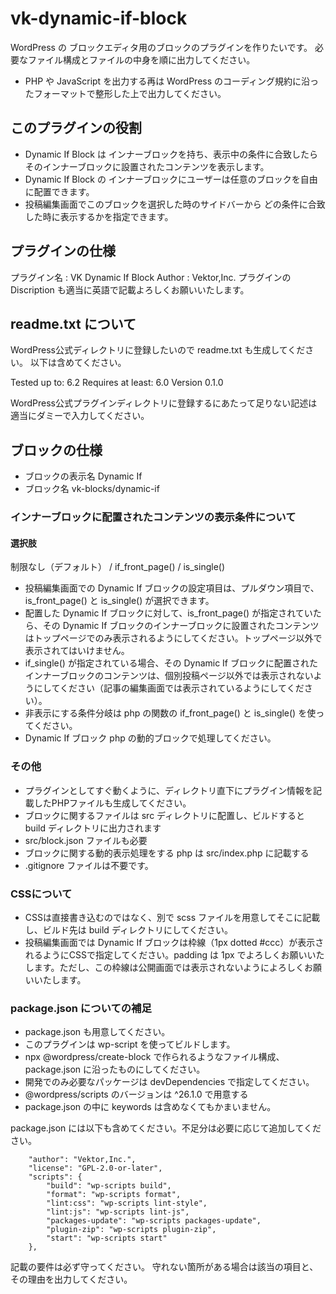 # vk-dynamic-if-block

WordPress の ブロックエディタ用のブロックのプラグインを作りたいです。
必要なファイル構成とファイルの中身を順に出力してください。

* PHP や JavaScript を出力する再は WordPress のコーディング規約に沿ったフォーマットで整形した上で出力してください。

## このプラグインの役割

* Dynamic If Block は インナーブロックを持ち、表示中の条件に合致したらそのインナーブロックに設置されたコンテンツを表示します。
* Dynamic If Block の インナーブロックにユーザーは任意のブロックを自由に配置できます。
* 投稿編集画面でこのブロックを選択した時のサイドバーから どの条件に合致した時に表示するかを指定できます。

## プラグインの仕様

プラグイン名 : VK Dynamic If Block
Author : Vektor,Inc.
プラグインの Discription も適当に英語で記載よろしくお願いいたします。

## readme.txt について

WordPress公式ディレクトリに登録したいので readme.txt も生成してください。
以下は含めてください。

Tested up to: 6.2
Requires at least: 6.0
Version 0.1.0

WordPress公式プラグインディレクトリに登録するにあたって足りない記述は適当にダミーで入力してください。

## ブロックの仕様

* ブロックの表示名 Dynamic If
* ブロック名 vk-blocks/dynamic-if

### インナーブロックに配置されたコンテンツの表示条件について

#### 選択肢

制限なし（デフォルト） / if_front_page() / is_single()

* 投稿編集画面での Dynamic If ブロックの設定項目は、プルダウン項目で、 is_front_page() と is_single() が選択できます。
* 配置した Dynamic If ブロックに対して、is_front_page() が指定されていたら、その Dynamic If ブロックのインナーブロックに設置されたコンテンツはトップページでのみ表示されるようにしてください。トップページ以外で表示されてはいけません。
* if_single() が指定されている場合、その Dynamic If ブロックに配置されたインナーブロックのコンテンツは、個別投稿ページ以外では表示されないようにしてください（記事の編集画面では表示されているようにしてください）。
* 非表示にする条件分岐は php の関数の if_front_page() と is_single() を使ってください。
* Dynamic If ブロック php の動的ブロックで処理してください。

### その他

* プラグインとしてすぐ動くように、ディレクトリ直下にプラグイン情報を記載したPHPファイルも生成してください。
* ブロックに関するファイルは src ディレクトリに配置し、ビルドすると build ディレクトリに出力されます
* src/block.json ファイルも必要
* ブロックに関する動的表示処理をする php は src/index.php に記載する
* .gitignore ファイルは不要です。

### CSSについて

* CSSは直接書き込むのではなく、別で scss ファイルを用意してそこに記載し、ビルド先は build ディレクトリにしてください。
* 投稿編集画面では Dynamic If ブロックは枠線（1px dotted #ccc）が表示されるようにCSSで指定してください。padding は 1px でよろしくお願いいたします。ただし、この枠線は公開画面では表示されないようによろしくお願いいたします。

### package.json についての補足

* package.json も用意してください。
* このプラグインは wp-script を使ってビルドします。
* npx @wordpress/create-block で作られるようなファイル構成、package.json に沿ったものにしてください。
* 開発でのみ必要なパッケージは devDependencies で指定してください。
* @wordpress/scripts のバージョンは ^26.1.0 で用意する
* package.json の中に keywords は含めなくてもかまいません。

package.json には以下も含めてください。不足分は必要に応じて追加してください。

```
	"author": "Vektor,Inc.",
	"license": "GPL-2.0-or-later",
	"scripts": {
		"build": "wp-scripts build",
		"format": "wp-scripts format",
		"lint:css": "wp-scripts lint-style",
		"lint:js": "wp-scripts lint-js",
		"packages-update": "wp-scripts packages-update",
		"plugin-zip": "wp-scripts plugin-zip",
		"start": "wp-scripts start"
	},
```

記載の要件は必ず守ってください。
守れない箇所がある場合は該当の項目と、その理由を出力してください。